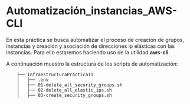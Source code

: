 # Automatización_instancias_AWS-CLI

En esta práctica se busca automatizar el proceso de creación de grupos, instancias y creación y asociación de direcciones ip elásticas con las instancias.
Para ello estaremos haciendo uso de la utilidad **aws-cli**.

A continuación muestro la estructura de los scripts de automatización:

```
    ├── InfraestructuraPráctica11
    │   ├── .env
    │   ├── 01-delete_all_security_groups.sh
    │   ├── 02-delete_all_elastic_ips.sh
    │   ├── 03-create_security_groups.sh

```
